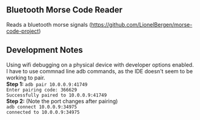 Bluetooth Morse Code Reader  
---------------------------  
Reads a bluetooth morse signals (https://github.com/LionelBergen/morse-code-project)   


Development Notes  
-----------------   
Using wifi debugging on a physical device with developer options enabled.  
I have to use commnad line adb commands, as the IDE doesn't seem to be working to pair.   
**Step 1:** `adb pair 10.0.0.9:41749`    
`Enter pairing code: 366629`   
`Successfully paired to 10.0.0.9:41749`  
**Step 2:** (Note the port changes after pairing)  
`adb connect 10.0.0.9:34975`   
`connected to 10.0.0.9:34975`   